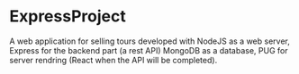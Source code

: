 # ExpressProject
A web application for selling tours developed with NodeJS as a web server, Express for the backend part (a rest API) MongoDB as a database, PUG for server rendring (React when the API will be completed).
